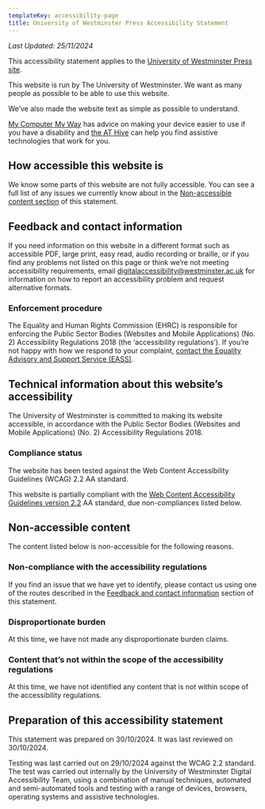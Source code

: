 ```yaml
---
templateKey: accessibility-page
title: University of Westminster Press Accessibility Statement
---
```

*Last Updated: 25/11/2024*

This accessibility statement applies to the [University of Westminster Press site](https://uwestminsterpress.co.uk).

This website is run by The University of Westminster. We want as many people as possible to be able to use this website.

We’ve also made the website text as simple as possible to understand.

[My Computer My Way](https://mcmw.abilitynet.org.uk/) has advice on making your device easier to use if you have a disability and [the AT Hive](https://www.ahead.ie/The-AT-Hive) can help you find assistive technologies that work for you.

## How accessible this website is
We know some parts of this website are not fully accessible. You can see a full list of any issues we currently know about in the [Non-accessible content section](#issues) of this statement.

<h2 id="feedback">Feedback and contact information</h2>

If you need information on this website in a different format such as accessible PDF, large print, easy read, audio recording or braille, or if you find any problems not listed on this page or think we’re not meeting accessibility requirements, email [digitalaccessibility@westminster.ac.uk](mailto:digitalaccessibility@westminster.ac.uk) for information on how to report an accessibility problem and request alternative formats.

### Enforcement procedure
The Equality and Human Rights Commission (EHRC) is responsible for enforcing the Public Sector Bodies (Websites and Mobile Applications) (No. 2) Accessibility Regulations 2018 (the ‘accessibility regulations’). If you’re not happy with how we respond to your complaint, [contact the Equality Advisory and Support Service (EASS)](https://www.equalityadvisoryservice.com/).

## Technical information about this website’s accessibility
The University of Westminster is committed to making its website accessible, in accordance with the Public Sector Bodies (Websites and Mobile Applications) (No. 2) Accessibility Regulations 2018.

### Compliance status
The website has been tested against the Web Content Accessibility Guidelines (WCAG) 2.2 AA standard.

This website is partially compliant with the [Web Content Accessibility Guidelines version 2.2](https://www.w3.org/TR/WCAG22/) AA standard, due non-compliances listed below.

<h2 id="issues">Non-accessible content</h2>

The content listed below is non-accessible for the following reasons.

### Non-compliance with the accessibility regulations

If you find an issue that we have yet to identify, please contact us using one of the routes described in the [Feedback and contact information](#feedback) section of this statement.

### Disproportionate burden
At this time, we have not made any disproportionate burden claims.

### Content that’s not within the scope of the accessibility regulations
At this time, we have not identified any content that is not within scope of the accessibility regulations.

## Preparation of this accessibility statement
This statement was prepared on 30/10/2024. It was last reviewed on 30/10/2024.

Testing was last carried out on 29/10/2024 against the WCAG 2.2 standard. The test was carried out internally by the University of Westminster Digital Accessibility Team, using a combination of manual techniques, automated and semi-automated tools and testing with a range of devices, browsers, operating systems and assistive technologies.
